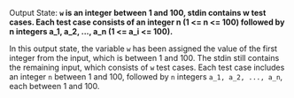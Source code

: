 Output State: **`w` is an integer between 1 and 100, stdin contains w test cases. Each test case consists of an integer n (1 <= n <= 100) followed by n integers a_1, a_2, ..., a_n (1 <= a_i <= 100).**

In this output state, the variable `w` has been assigned the value of the first integer from the input, which is between 1 and 100. The stdin still contains the remaining input, which consists of `w` test cases. Each test case includes an integer `n` between 1 and 100, followed by `n` integers `a_1, a_2, ..., a_n`, each between 1 and 100.
